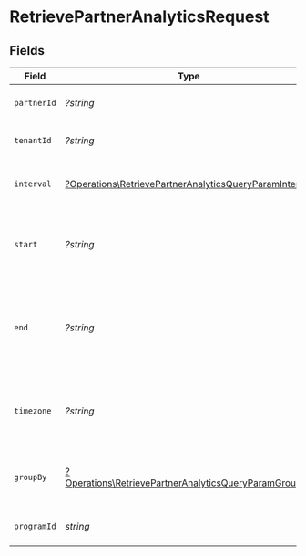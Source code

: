 # RetrievePartnerAnalyticsRequest


## Fields

| Field                                                                                                                                   | Type                                                                                                                                    | Required                                                                                                                                | Description                                                                                                                             | Example                                                                                                                                 |
| --------------------------------------------------------------------------------------------------------------------------------------- | --------------------------------------------------------------------------------------------------------------------------------------- | --------------------------------------------------------------------------------------------------------------------------------------- | --------------------------------------------------------------------------------------------------------------------------------------- | --------------------------------------------------------------------------------------------------------------------------------------- |
| `partnerId`                                                                                                                             | *?string*                                                                                                                               | :heavy_minus_sign:                                                                                                                      | The ID of the partner to retrieve analytics for.                                                                                        |                                                                                                                                         |
| `tenantId`                                                                                                                              | *?string*                                                                                                                               | :heavy_minus_sign:                                                                                                                      | The ID of the tenant that created the link inside your system.                                                                          |                                                                                                                                         |
| `interval`                                                                                                                              | [?Operations\RetrievePartnerAnalyticsQueryParamInterval](../../Models/Operations/RetrievePartnerAnalyticsQueryParamInterval.md)         | :heavy_minus_sign:                                                                                                                      | The interval to retrieve analytics for. If undefined, defaults to 24h.                                                                  |                                                                                                                                         |
| `start`                                                                                                                                 | *?string*                                                                                                                               | :heavy_minus_sign:                                                                                                                      | The start date and time when to retrieve analytics from. Takes precedence over `interval`.                                              |                                                                                                                                         |
| `end`                                                                                                                                   | *?string*                                                                                                                               | :heavy_minus_sign:                                                                                                                      | The end date and time when to retrieve analytics from. If not provided, defaults to the current date. Takes precedence over `interval`. |                                                                                                                                         |
| `timezone`                                                                                                                              | *?string*                                                                                                                               | :heavy_minus_sign:                                                                                                                      | The IANA time zone code for aligning timeseries granularity (e.g. America/New_York). Defaults to UTC.                                   | America/New_York                                                                                                                        |
| `groupBy`                                                                                                                               | [?Operations\RetrievePartnerAnalyticsQueryParamGroupBy](../../Models/Operations/RetrievePartnerAnalyticsQueryParamGroupBy.md)           | :heavy_minus_sign:                                                                                                                      | The parameter to group the analytics data points by. Defaults to `count` if undefined.                                                  |                                                                                                                                         |
| `programId`                                                                                                                             | *string*                                                                                                                                | :heavy_check_mark:                                                                                                                      | The ID of the program to retrieve analytics for.                                                                                        |                                                                                                                                         |